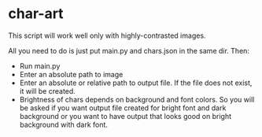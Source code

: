 # char-art
This script will work well only with highly-contrasted images.

All you need to do is just put main.py and chars.json in the same dir. Then:
* Run main.py
* Enter an absolute path to image
* Enter an absolute or relative path to output file. If the file does not exist, it will be created.
* Brightness of chars depends on background and font colors. So you will be asked if you want output file created 
for bright font and dark background or you want to have output
 that looks good on bright background with dark font.
